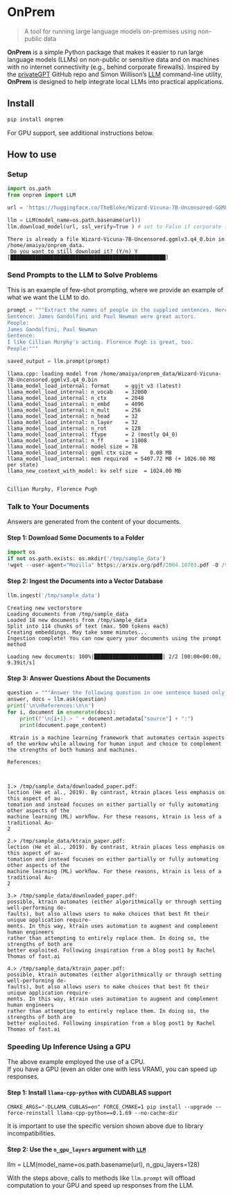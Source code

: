 # OnPrem

<!-- WARNING: THIS FILE WAS AUTOGENERATED! DO NOT EDIT! -->

> A tool for running large language models on-premises using non-public
> data

**OnPrem** is a simple Python package that makes it easier to run large
language models (LLMs) on non-public or sensitive data and on machines
with no internet connectivity (e.g., behind corporate firewalls).
Inspired by the [privateGPT](https://github.com/imartinez/privateGPT)
GitHub repo and Simon Willison’s [LLM](https://pypi.org/project/llm/)
command-line utility, **OnPrem** is designed to help integrate local
LLMs into practical applications.

## Install

``` sh
pip install onprem
```

For GPU support, see additional instructions below.

## How to use

### Setup

``` python
import os.path
from onprem import LLM

url = 'https://huggingface.co/TheBloke/Wizard-Vicuna-7B-Uncensored-GGML/resolve/main/Wizard-Vicuna-7B-Uncensored.ggmlv3.q4_0.bin'

llm = LLM(model_name=os.path.basename(url))
llm.download_model(url, ssl_verify=True ) # set to False if corporate firewall gives you problems
```

    There is already a file Wizard-Vicuna-7B-Uncensored.ggmlv3.q4_0.bin in /home/amaiya/onprem_data.
     Do you want to still download it? (Y/n) Y
    [██████████████████████████████████████████████████]

### Send Prompts to the LLM to Solve Problems

This is an example of few-shot prompting, where we provide an example of
what we want the LLM to do.

``` python
prompt = """Extract the names of people in the supplied sentences. Here is an example:
Sentence: James Gandolfini and Paul Newman were great actors.
People:
James Gandolfini, Paul Newman
Sentence:
I like Cillian Murphy's acting. Florence Pugh is great, too.
People:"""

saved_output = llm.prompt(prompt)
```

    llama.cpp: loading model from /home/amaiya/onprem_data/Wizard-Vicuna-7B-Uncensored.ggmlv3.q4_0.bin
    llama_model_load_internal: format     = ggjt v3 (latest)
    llama_model_load_internal: n_vocab    = 32000
    llama_model_load_internal: n_ctx      = 2048
    llama_model_load_internal: n_embd     = 4096
    llama_model_load_internal: n_mult     = 256
    llama_model_load_internal: n_head     = 32
    llama_model_load_internal: n_layer    = 32
    llama_model_load_internal: n_rot      = 128
    llama_model_load_internal: ftype      = 2 (mostly Q4_0)
    llama_model_load_internal: n_ff       = 11008
    llama_model_load_internal: model size = 7B
    llama_model_load_internal: ggml ctx size =    0.08 MB
    llama_model_load_internal: mem required  = 5407.72 MB (+ 1026.00 MB per state)
    llama_new_context_with_model: kv self size  = 1024.00 MB


    Cillian Murphy, Florence Pugh

### Talk to Your Documents

Answers are generated from the content of your documents.

#### Step 1: Download Some Documents to a Folder

``` python
import os
if not os.path.exists: os.mkdir('/tmp/sample_data')
!wget --user-agent="Mozilla" https://arxiv.org/pdf/2004.10703.pdf -O /tmp/sample_data/ktrain_paper.pdf -q
```

#### Step 2: Ingest the Documents into a Vector Database

``` python
llm.ingest('/tmp/sample_data')
```

    Creating new vectorstore
    Loading documents from /tmp/sample_data
    Loaded 18 new documents from /tmp/sample_data
    Split into 114 chunks of text (max. 500 tokens each)
    Creating embeddings. May take some minutes...
    Ingestion complete! You can now query your documents using the prompt method

    Loading new documents: 100%|██████████████████████| 2/2 [00:00<00:00,  9.39it/s]

#### Step 3: Answer Questions About the Documents

``` python
question = """Answer the following question in one sentence based only on the provided context: What is ktrain?"""
answer, docs = llm.ask(question)
print('\n\nReferences:\n\n')
for i, document in enumerate(docs):
    print(f"\n{i+1}.> " + document.metadata["source"] + ":")
    print(document.page_content)
```

     Ktrain is a machine learning framework that automates certain aspects of the workow while allowing for human input and choice to complement the strengths of both humans and machines.

    References:



    1.> /tmp/sample_data/downloaded_paper.pdf:
    lection (He et al., 2019). By contrast, ktrain places less emphasis on this aspect of au-
    tomation and instead focuses on either partially or fully automating other aspects of the
    machine learning (ML) workﬂow. For these reasons, ktrain is less of a traditional Au-
    2

    2.> /tmp/sample_data/ktrain_paper.pdf:
    lection (He et al., 2019). By contrast, ktrain places less emphasis on this aspect of au-
    tomation and instead focuses on either partially or fully automating other aspects of the
    machine learning (ML) workﬂow. For these reasons, ktrain is less of a traditional Au-
    2

    3.> /tmp/sample_data/downloaded_paper.pdf:
    possible, ktrain automates (either algorithmically or through setting well-performing de-
    faults), but also allows users to make choices that best ﬁt their unique application require-
    ments. In this way, ktrain uses automation to augment and complement human engineers
    rather than attempting to entirely replace them. In doing so, the strengths of both are
    better exploited. Following inspiration from a blog post1 by Rachel Thomas of fast.ai

    4.> /tmp/sample_data/ktrain_paper.pdf:
    possible, ktrain automates (either algorithmically or through setting well-performing de-
    faults), but also allows users to make choices that best ﬁt their unique application require-
    ments. In this way, ktrain uses automation to augment and complement human engineers
    rather than attempting to entirely replace them. In doing so, the strengths of both are
    better exploited. Following inspiration from a blog post1 by Rachel Thomas of fast.ai

### Speeding Up Inference Using a GPU

The above example employed the use of a CPU.  
If you have a GPU (even an older one with less VRAM), you can speed up
responses.

#### Step 1: Install `llama-cpp-python` with CUDABLAS support

``` shell
CMAKE_ARGS="-DLLAMA_CUBLAS=on" FORCE_CMAKE=1 pip install --upgrade --force-reinstall llama-cpp-python==0.1.69 --no-cache-dir
```

It is important to use the specific version shown above due to library
incompatibilities.

#### Step 2: Use the `n_gpu_layers` argument with [`LLM`](https://amaiya.github.io/onprem/core.html#llm)

llm = LLM(model_name=os.path.basename(url), n_gpu_layers=128)

With the steps above, calls to methods like `llm.prompt` will offload
computation to your GPU and speed up responses from the LLM.

